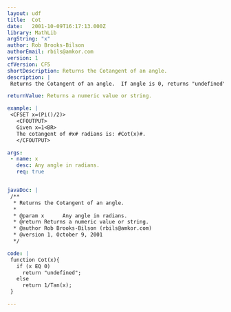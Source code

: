 ```yaml
---
layout: udf
title:  Cot
date:   2001-10-09T16:17:13.000Z
library: MathLib
argString: "x"
author: Rob Brooks-Bilson
authorEmail: rbils@amkor.com
version: 1
cfVersion: CF5
shortDescription: Returns the Cotangent of an angle.
description: |
 Returns the Cotangent of an angle.  If angle is 0, returns "undefined".  All angles are expressed in radians.

returnValue: Returns a numeric value or string.

example: |
 <CFSET x=(Pi()/2)>
   <CFOUTPUT>
   Given x=1<BR>
   The cotangent of #x# radians is: #Cot(x)#.
   </CFOUTPUT>

args:
 - name: x
   desc: Any angle in radians.
   req: true


javaDoc: |
 /**
  * Returns the Cotangent of an angle.
  * 
  * @param x      Any angle in radians. 
  * @return Returns a numeric value or string. 
  * @author Rob Brooks-Bilson (rbils@amkor.com) 
  * @version 1, October 9, 2001 
  */

code: |
 function Cot(x){
   if (x EQ 0)
     return "undefined";
   else 
     return 1/Tan(x);
 }

---
```


